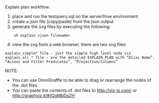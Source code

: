 
Explain plan workflow:

1) place and run the testquery.sql on the server/hive environment
2) create a json file (copy/paste) from the json output
3) generate the svg files by executing the following:
```
    sh explain <json filename>
```
4) view the svg from a web browser. there are two svg files:
```
explain_simple* file - just the simple high level node viz
explain_all_* file - are the detailed EXPLAIN_PLAN with “Alias Name”, “Access and Filter Predicates”, “Projection/Columns”
```

NOTE:
* You can use OmniGraffle to be able to drag or rearrange the nodes of the .dot files
* You can paste the contents of .dot files to http://viz-js.com/ or http://graphviz.it/#/QgMbDsZH
